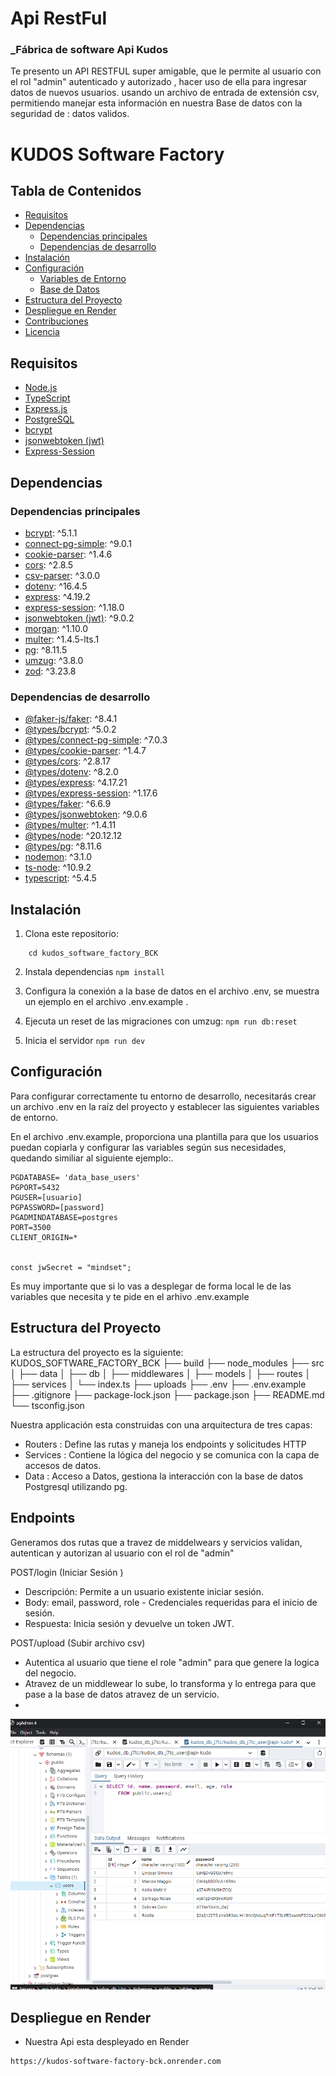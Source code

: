 #  Api RestFul
### _Fábrica de software Api Kudos

Te presento un API RESTFUL super amigable, que le permite al usuario con el rol "admin" autenticado y autorizado , hacer uso de ella para ingresar datos de nuevos usuarios. usando un archivo de entrada de extensión csv, permitiendo manejar esta información en nuestra Base de datos con la seguridad de : datos validos.
# KUDOS Software Factory

## Tabla de Contenidos

- [Requisitos](#requisitos)
- [Dependencias](#dependencias)
  - [Dependencias principales](#dependencias-principales)
  - [Dependencias de desarrollo](#dependencias-de-desarrollo)
- [Instalación](#instalación)
- [Configuración](#configuración)
  - [Variables de Entorno](#variables-de-entorno)
  - [Base de Datos](#base-de-datos)
- [Estructura del Proyecto](#estructura-del-proyecto)
- [Despliegue en Render](#despliegue-en-render)
- [Contribuciones](#contribuciones)
- [Licencia](#licencia)


 ## Requisitos 
 - [Node.js](https://nodejs.org/)
- [TypeScript](https://www.typescriptlang.org/)
- [Express.js](https://expressjs.com/)
- [PostgreSQL](https://www.postgresql.org/)
- [bcrypt](https://www.npmjs.com/package/bcrypt)
- [jsonwebtoken (jwt)](https://www.npmjs.com/package/jsonwebtoken)
- [Express-Session](https://www.npmjs.com/package/express-session)

## Dependencias

### Dependencias principales

- [bcrypt](https://www.npmjs.com/package/bcrypt): ^5.1.1
- [connect-pg-simple](https://www.npmjs.com/package/connect-pg-simple): ^9.0.1
- [cookie-parser](https://www.npmjs.com/package/cookie-parser): ^1.4.6
- [cors](https://www.npmjs.com/package/cors): ^2.8.5
- [csv-parser](https://www.npmjs.com/package/csv-parser): ^3.0.0
- [dotenv](https://www.npmjs.com/package/dotenv): ^16.4.5
- [express](https://www.npmjs.com/package/express): ^4.19.2
- [express-session](https://www.npmjs.com/package/express-session): ^1.18.0
- [jsonwebtoken (jwt)](https://www.npmjs.com/package/jsonwebtoken): ^9.0.2
- [morgan](https://www.npmjs.com/package/morgan): ^1.10.0
- [multer](https://www.npmjs.com/package/multer): ^1.4.5-lts.1
- [pg](https://www.npmjs.com/package/pg): ^8.11.5
- [umzug](https://www.npmjs.com/package/umzug): ^3.8.0
- [zod](https://www.npmjs.com/package/zod): ^3.23.8

### Dependencias de desarrollo

- [@faker-js/faker](https://www.npmjs.com/package/@faker-js/faker): ^8.4.1
- [@types/bcrypt](https://www.npmjs.com/package/@types/bcrypt): ^5.0.2
- [@types/connect-pg-simple](https://www.npmjs.com/package/@types/connect-pg-simple): ^7.0.3
- [@types/cookie-parser](https://www.npmjs.com/package/@types/cookie-parser): ^1.4.7
- [@types/cors](https://www.npmjs.com/package/@types/cors): ^2.8.17
- [@types/dotenv](https://www.npmjs.com/package/@types/dotenv): ^8.2.0
- [@types/express](https://www.npmjs.com/package/@types/express): ^4.17.21
- [@types/express-session](https://www.npmjs.com/package/@types/express-session): ^1.17.6
- [@types/faker](https://www.npmjs.com/package/@types/faker): ^6.6.9
- [@types/jsonwebtoken](https://www.npmjs.com/package/@types/jsonwebtoken): ^9.0.6
- [@types/multer](https://www.npmjs.com/package/@types/multer): ^1.4.11
- [@types/node](https://www.npmjs.com/package/@types/node): ^20.12.12
- [@types/pg](https://www.npmjs.com/package/@types/pg): ^8.11.6
- [nodemon](https://www.npmjs.com/package/nodemon): ^3.1.0
- [ts-node](https://www.npmjs.com/package/ts-node): ^10.9.2
- [typescript](https://www.npmjs.com/package/typescript): ^5.4.5


## Instalación 
1. Clona este repositorio: 
``` git clone git@github.com:RosaleeCastro/kudos_software_factory_BCK.git
    cd kudos_software_factory_BCK
```
2. Instala dependencias 
```npm install ```

3. Configura la conexión a la base de datos en el archivo .env, se muestra un ejemplo en el archivo .env.example .

4. Ejecuta un reset de las migraciones con umzug:
```npm run db:reset```

5. Inicia el servidor 
```npm run dev ```

## Configuración
Para configurar correctamente tu entorno de desarrollo, necesitarás crear un archivo .env en la raíz del proyecto y establecer las siguientes variables de entorno.

En el archivo .env.example, proporciona una plantilla para que los usuarios puedan copiarla y configurar las variables según sus necesidades, quedando similiar al siguiente ejemplo:.
```PGHOST=localhost
PGDATABASE= 'data_base_users'
PGPORT=5432
PGUSER=[usuario]
PGPASSWORD=[password]
PGADMINDATABASE=postgres
PORT=3500
CLIENT_ORIGIN=*


const jwSecret = "mindset";

```
Es muy importante que si lo vas a desplegar de forma local le de las variables que necesita y te pide en el arhivo .env.example


## Estructura del Proyecto

La estructura del proyecto es la siguiente:
KUDOS_SOFTWARE_FACTORY_BCK
├── build
├── node_modules
├── src
│ ├── data
│ ├── db
│ ├── middlewares
│ ├── models
│ ├── routes
│ ├── services
│ └── index.ts
├── uploads
├── .env
├── .env.example
├── .gitignore
├── package-lock.json
├── package.json
├── README.md
└── tsconfig.json
 
Nuestra applicación esta construidas con una arquitectura de tres capas:
* Routers : Define las rutas y maneja los endpoints y solicitudes HTTP 
* Services : Contiene la lógica del negocio y se comunica con la capa de accesos de datos.
* Data : Acceso a Datos, gestiona la interacción con la base de datos Postgresql  utilizando pg.

## Endpoints
Generamos dos rutas que a travez de middelwears y servicios validan, autentican y autorizan al usuario con el rol de "admin"

POST/login (Iniciar Sesión )
* Descripción: Permite a un usuario existente iniciar sesión.
* Body: email, password, role - Credenciales requeridas para el inicio de sesión.
* Respuesta: Inicia sesión y devuelve un token JWT.

POST/upload (Subir archivo csv)
* Autentica al usuario que tiene el role "admin" para que genere la logica del negocio.
* Atravez de un middlewear lo sube, lo transforma y lo entrega para que pase a la base de datos atravez de un servicio.
*
![Página Principal](/img/Captura%20de%20pantalla%202024-05-20%20163710.png)


## Despliegue en Render 
* Nuestra Api esta despleyado en Render 
```
https://kudos-software-factory-bck.onrender.com
```
